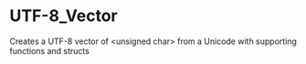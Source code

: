 # UTF-8_Vector
Creates a UTF-8 vector of &lt;unsigned char> from a Unicode with supporting functions and structs 
